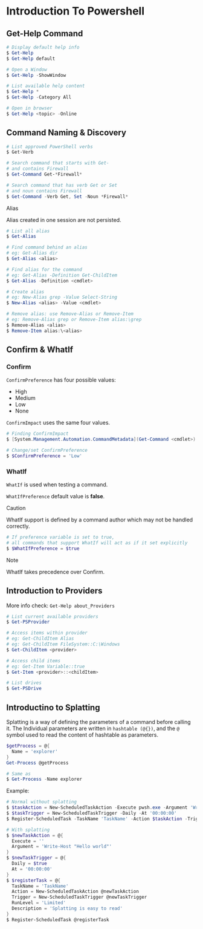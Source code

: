 # Introduction To Powershell

## Get-Help Command

```powershell
# Display default help info
$ Get-Help
$ Get-Help default

# Open a Window
$ Get-Help -ShowWindow

# List available help content
$ Get-Help *
$ Get-Help -Category All

# Open in browser
$ Get-Help <topic> -Online
```

## Command Naming & Discovery

```powershell
# List approved PowerShell verbs
$ Get-Verb

# Search command that starts with Get-
# and contains Firewall
$ Get-Command Get-*Firewall*

# Search command that has verb Get or Set
# and noun contains Firewall
$ Get-Command -Verb Get, Set -Noun *Firewall*
```

Alias

Alias created in one session are not persisted.

```powershell
# List all alias
$ Get-Alias

# Find command behind an alias
# eg: Get-Alias dir
$ Get-Alias <alias>

# Find alias for the command
# eg: Get-Alias -Definition Get-ChildItem
$ Get-Alias -Definition <cmdlet>

# Create alias
# eg: New-Alias grep -Value Select-String
$ New-Alias <alias> -Value <cmdlet>

# Remove alias: use Remove-Alias or Remove-Item
# eg: Remove-Alias grep or Remove-Item alias:\grep
$ Remove-Alias <alias>
$ Remove-Item alias:\<alias>
```

## Confirm & WhatIf

### Confirm

`ConfirmPreference` has four possible values:

- High
- Medium
- Low
- None

`ConfirmImpact` uses the same four values.

```powershell
# Finding ConfirmImpact
$ [System.Management.Automation.CommandMetadata](Get-Command <cmdlet>)

# Change/set ConfirmPreference
$ $ConfirmPreference = 'Low'
```

### WhatIf

`WhatIf` is used when testing a command.

`WhatIfPreference` default value is **false**.

> [!CAUTION]
> WhatIf support is defined by a command author which may not be handled correctly.

```powershell
# If preference variable is set to true,
# all commands that support WhatIf will act as if it set explicitly
$ $WhatIfPreference = $true
```

> [!NOTE]
> WhatIf takes precedence over Confirm.

## Introduction to Providers

More info check: `Get-Help about_Providers`

```powershell
# List current available providers
$ Get-PSProvider

# Access items within provider
# eg: Get-ChildItem Alias
# eg: Get-ChildItem FileSystem::C:\Windows
$ Get-ChildItem <provider>

# Access child items
# eg: Get-Item Variable::true
$ Get-Item <provider>::<childItem>

# List drives
$ Get-PSDrive
```

## Introductino to Splatting

Splatting is a way of defining the parameters of a command before calling it. The Individual parameters are written in `hashtable (@{})`, and the `@` symbol used to read the content of hashtable as parameters.

```powershell
$getProcess = @{
  Name = 'explorer'
}
Get-Process @getProcess

# Same as
$ Get-Process -Name explorer
```

Example:

```powershell
# Normal without splatting
$ $taskAction = New-ScheduledTaskAction -Execute pwsh.exe -Argument 'Write-Host "Hello world"'
$ $taskTrigger = New-ScheduledTaskTrigger -Daily -At '00:00:00'
$ Register-ScheduledTask -TaskName 'TaskName' -Action $taskAction -Trigger $taskTrigger -RunLevel 'Limited' -Description 'This line is too long to read'

# With splatting
$ $newTaskAction = @{
  Execute = ''
  Argument = 'Write-Host "Hello world"'
}
$ $newTaskTrigger = @{
  Daily = $true
  At = '00:00:00'
}
$ $registerTask = @{
  TaskName = 'TaskName'
  Action = New-ScheduledTaskAction @newTaskAction
  Trigger = New-ScheduledTaskTrigger @newTaskTrigger
  RunLevel = 'Limited'
  Description = 'Splatting is easy to read'
}
$ Register-ScheduledTask @registerTask
```
